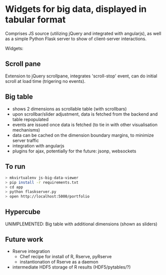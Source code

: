 Widgets for big data, displayed in tabular format
=================================================

Comprises JS source (utilizing jQuery and integrated with angularjs), as well as
a simple Python Flask server to show of client-server interactions.

Widgets:

Scroll pane
-----------
Extension to jQuery scrollpane, integrates 'scroll-stop' event, can do initial scroll at load time (trigering no events).


Big table
---------
* shows 2 dimensions as scrollable table (with scrollbars)
* upon scrollbar/slider adjustment, data is fetched from the backend and table repopulated
* events are issued once data is fetched (to tie in with other visualisation mechanisms)
* data can be cached on the dimension boundary margins, to minimize server traffic
* integration with angularjs
* plugins for ajax, potentially for the future: jsonp, websockets


To run
------
```bash
> mkvirtualenv js-big-data-viewer
> pip install -r requirements.txt
> cd app
> python flaskserver.py
> open http://localhost:5000/portfolio
```


Hypercube
---------
UNIMPLEMENTED:
Big table with additional dimensions (shown as sliders)


Future work
-----------
* Rserve integration
    * Chef recipe for install of R, Rserve, pyRserve
    * instantionation of Rserve as a daemon
* intermediate HDF5 storage of R results (HDF5/pytables/?)
